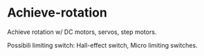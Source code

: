 # Achieve-rotation  
Achieve rotation w/ DC motors, servos, step motors.  
  
Possibili limiting switch: Hall-effect switch, Micro limiting switches.  



